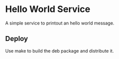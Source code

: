 # Hello World Service
A simple service to printout an hello world message.

## Deploy
Use make to build the deb package and distribute it.

